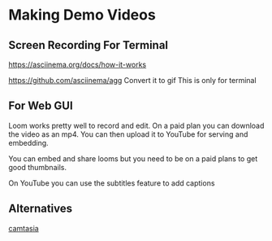 # Making Demo Videos

## Screen Recording For Terminal

https://asciinema.org/docs/how-it-works

https://github.com/asciinema/agg
Convert it to gif
This is only for terminal

## For Web GUI

Loom works pretty well to record and edit.
On a paid plan you can download the video as an mp4.
You can then upload it to YouTube for serving and embedding.

You can embed and share looms but you need to be on a paid plans to
get good thumbnails.

On YouTube you can use the subtitles feature to add captions


## Alternatives

[camtasia](https://www.techsmith.com/store/camtasia?utm_source=google&utm_medium=cpc&utm_campaign=20531582312&utm_content=150103631901&utm_term=camtasia&gad_source=1&gclid=Cj0KCQjwlZixBhCoARIsAIC745DTfNMj17DqZr3FzrtEnjI7KNvcb9gzzZ1YTpYmIGURqXS1W4eHDlgaAgjhEALw_wcB)